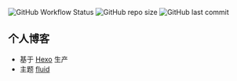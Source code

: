 ![GitHub Workflow Status](https://img.shields.io/github/workflow/status/yleoer/blog/deploy%20blog%20to%20cloud?style=flat-square) ![GitHub repo size](https://img.shields.io/github/repo-size/yleoer/blog?style=flat-square) ![GitHub last commit](https://img.shields.io/github/last-commit/yleoer/blog?style=flat-square)

## 个人博客

- 基于 [Hexo](https://hexo.io/) 生产
- 主题 [fluid](https://github.com/fluid-dev/hexo-theme-fluid)

